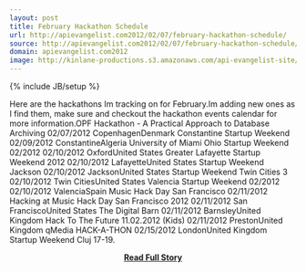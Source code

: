 ```yaml
---
layout: post
title: February Hackathon Schedule
url: http://apievangelist.com2012/02/07/february-hackathon-schedule/
source: http://apievangelist.com2012/02/07/february-hackathon-schedule/
domain: apievangelist.com2012
image: http://kinlane-productions.s3.amazonaws.com/api-evangelist-site/blog/tag-cloud-hackathon.png
---
```

{% include JB/setup %}<p>Here are the hackathons Im tracking on for February.Im adding new ones as I find them, make sure and checkout the hackathon events calendar for more information.OPF Hackathon - A Practical Approach to Database Archiving 02/07/2012 CopenhagenDenmark Constantine Startup Weekend 02/09/2012 ConstantineAlgeria University of Miami Ohio Startup Weekend 02/2012 02/10/2012 OxfordUnited States Greater Lafayette Startup Weekend 2012 02/10/2012 LafayetteUnited States Startup Weekend Jackson 02/10/2012 JacksonUnited States Startup Weekend Twin Cities 3 02/10/2012 Twin CitiesUnited States Valencia Startup Weekend 02/2012 02/10/2012 ValenciaSpain Music Hack Day San Francisco 02/11/2012 Hacking at Music Hack Day San Francisco 2012 02/11/2012 San FranciscoUnited States The Digital Barn 02/11/2012 BarnsleyUnited Kingdom Hack To The Future 11.02.2012 (Kids) 02/11/2012 PrestonUnited Kingdom qMedia HACK-A-THON 02/15/2012 LondonUnited Kingdom Startup Weekend Cluj 17-19.</p>
<center><p><a href="http://apievangelist.com2012/02/07/february-hackathon-schedule/" style='padding:25px; font-sze:18px; font-weight: bold;'>Read Full Story</a></p></center>
